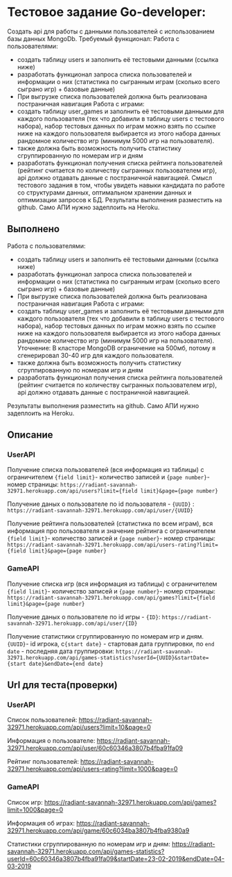 # Тестовое задание Go-developer:
Создать api для работы с данными пользователей с использованием базы данных
MongoDb.
Требуемый функционал:
Работа с пользователями:
- создать таблицу users и заполнить её тестовыми данными (ссылка ниже)
- разработать функционал запроса списка пользователей и информации о них
(статистика по сыгранным играм (сколько всего сыграно игр) + базовые данные)
- При выгрузке списка пользователей должна быть реализована постраничная
навигация
Работа с играми:
- создать таблицу user_games и заполнить её тестовыми данными для каждого
пользователя (тех что добавили в таблицу users с тестового набора), набор
тестовых данных по играм можно взять по ссылке ниже на каждого
пользователя выбирается из этого набора данных рандомное количество игр
(минимум 5000 игр на пользователя).
- также должна быть возможность получить статистику сгруппированную по
номерам игр и дням
- разработать функционал получения списка рейтинга пользователей (рейтинг
считается по количеству сыгранных пользователем игр), api должно отдавать данные
с постраничной навигацией.
Смысл тестового задания в том, чтобы увидеть навыки кандидата по работе со
структурами данных, оптимальном хранении данных и оптимизации запросов к БД.
Результаты выполнения разместить на github.
Само АПИ нужно задеплоить на Heroku.


## Выполнено 
Работа с пользователями:
- создать таблицу users и заполнить её тестовыми данными (ссылка ниже)
- разработать функционал запроса списка пользователей и информации о них
(статистика по сыгранным играм (сколько всего сыграно игр) + базовые данные)
- При выгрузке списка пользователей должна быть реализована постраничная
навигация
Работа с играми:
- создать таблицу user_games и заполнить её тестовыми данными для каждого
пользователя (тех что добавили в таблицу users с тестового набора), набор
тестовых данных по играм можно взять по ссылке ниже на каждого
пользователя выбирается из этого набора данных рандомное количество игр
(минимум 5000 игр на пользователя). Уточнение: В класторе MongoDB ограничение на 500мб, потому я сгенерировал 30-40 игр для каждого пользователя.
- также должна быть возможность получить статистику сгруппированную по
номерам игр и дням
- разработать функционал получения списка рейтинга пользователей (рейтинг
считается по количеству сыгранных пользователем игр), api должно отдавать данные
с постраничной навигацией.

Результаты выполнения разместить на github.
Само АПИ нужно задеплоить на Heroku.


## Описание 

### UserAPI
Получение списка пользователей (вся информация из таблицы) с ограничителем `{field limit}`- количество записей и `{page number}`- номер страницы:
`https://radiant-savannah-32971.herokuapp.com/api/users?limit={field limit}&page={page number}`

Получение даных о пользователе по id пользователя - `{UUID}` :
`https://radiant-savannah-32971.herokuapp.com/api/user/{UUID}`

Получение рейтинга пользователей (статистика по всем играм), вся информация про пользователя и значение рейтинга с ограничителем `{field limit}`- количество записей и `{page number}`- номер страницы:
`https://radiant-savannah-32971.herokuapp.com/api/users-rating?limit={field limit}&page={page number}`

### GameAPI
Получение списка игр (вся информация из таблицы) с ограничителем `{field limit}`- количество записей и `{page number}`- номер страницы:
`https://radiant-savannah-32971.herokuapp.com/api/games?limit={field limit}&page={page number}`

Получение даных о пользователе по id игры - `{ID}`:
`https://radiant-savannah-32971.herokuapp.com/api/user/{ID}`

Получение статистики сгруппированную по номерам игр и дням. `{UUID}`- id игрока, c`{start date}` - стартовая дата группировки, по `end date` - последняя дата группировки:
`https://radiant-savannah-32971.herokuapp.com/api/games-statistics?userId={UUID}&startDate={start date}&endDate={end date}`



## Url для теста(проверки)

### UserAPI

Список пользователей: https://radiant-savannah-32971.herokuapp.com/api/users?limit=10&page=0

Информация о пользователе: https://radiant-savannah-32971.herokuapp.com/api/user/60c60346a3807b4fba91fa09

Рейтинг пользователей: https://radiant-savannah-32971.herokuapp.com/api/users-rating?limit=1000&page=0


### GameAPI

Список игр: https://radiant-savannah-32971.herokuapp.com/api/games?limit=1000&page=0

Информация об играх: https://radiant-savannah-32971.herokuapp.com/api/game/60c6034ba3807b4fba9380a9

Статистики сгруппированную по номерам игр и дням: https://radiant-savannah-32971.herokuapp.com/api/games-statistics?userId=60c60346a3807b4fba91fa09&startDate=23-02-2019&endDate=04-03-2019
